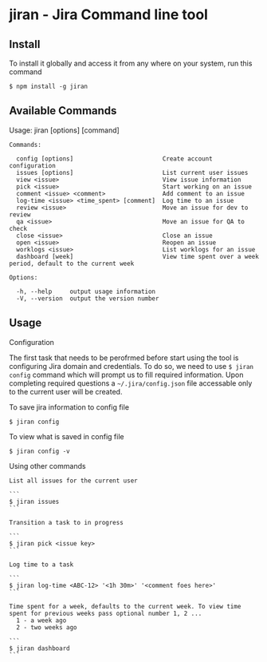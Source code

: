 # jiran - Jira Command line tool

## Install
To install it globally and access it from any where on your system, run this command

```
$ npm install -g jiran
```

## Available Commands

  Usage: jiran [options] [command]

    Commands:

      config [options]                         Create account configuration
      issues [options]                         List current user issues
      view <issue>                             View issue information
      pick <issue>                             Start working on an issue
      comment <issue> <comment>                Add comment to an issue
      log-time <issue> <time_spent> [comment]  Log time to an issue
      review <issue>                           Move an issue for dev to review
      qa <issue>                               Move an issue for QA to check
      close <issue>                            Close an issue
      open <issue>                             Reopen an issue
      worklogs <issue>                         List worklogs for an issue
      dashboard [week]                         View time spent over a week period, default to the current week

    Options:

      -h, --help     output usage information
      -V, --version  output the version number

## Usage
  
  Configuration

  The first task that needs to be perofrmed before start using the tool is configuring Jira domain and credentials. To do so, we need to use `$ jiran config` command which will prompt us to fill required information. Upon completing required questions a `~/.jira/config.json` file accessable only to the current user will be created.

  To save jira information to config file

  ```
  $ jiran config
  ```

  To view what is saved in config file
  
  ```
  $ jiran config -v
  ```

  Using other commands

    List all issues for the current user
    
    ```
    $ jiran issues 
    ```
    
    Transition a task to in progress
    
    ```
    $ jiran pick <issue key>
    ```    

    Log time to a task
    
    ```
    $ jiran log-time <ABC-12> '<1h 30m>' '<comment foes here>'
    ```

    Time spent for a week, defaults to the current week. To view time spent for previous weeks pass optional number 1, 2 ...
      1 - a week ago
      2 - two weeks ago

    ```
    $ jiran dashboard 
    ```
